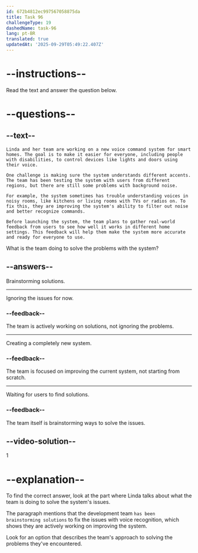 ```yaml
---
id: 672b4812ec997567058875da
title: Task 96
challengeType: 19
dashedName: task-96
lang: pt-BR
translated: true
updatedAt: '2025-09-29T05:49:22.407Z'
---
```


<!-- READING -->

# --instructions--

Read the text and answer the question below.

# --questions--

## --text--

`Linda and her team are working on a new voice command system for smart homes. The goal is to make it easier for everyone, including people with disabilities, to control devices like lights and doors using their voice.`

`One challenge is making sure the system understands different accents. The team has been testing the system with users from different regions, but there are still some problems with background noise.`

`For example, the system sometimes has trouble understanding voices in noisy rooms, like kitchens or living rooms with TVs or radios on. To fix this, they are improving the system's ability to filter out noise and better recognize commands.`

`Before launching the system, the team plans to gather real-world feedback from users to see how well it works in different home settings. This feedback will help them make the system more accurate and ready for everyone to use.`

What is the team doing to solve the problems with the system?

## --answers--

Brainstorming solutions.

---

Ignoring the issues for now.

### --feedback--

The team is actively working on solutions, not ignoring the problems.

---

Creating a completely new system.

### --feedback--

The team is focused on improving the current system, not starting from scratch.

---

Waiting for users to find solutions.

### --feedback--

The team itself is brainstorming ways to solve the issues.

## --video-solution--

1

# --explanation--

To find the correct answer, look at the part where Linda talks about what the team is doing to solve the system's issues.

The paragraph mentions that the development team `has been brainstorming solutions` to fix the issues with voice recognition, which shows they are actively working on improving the system.

Look for an option that describes the team's approach to solving the problems they've encountered.
